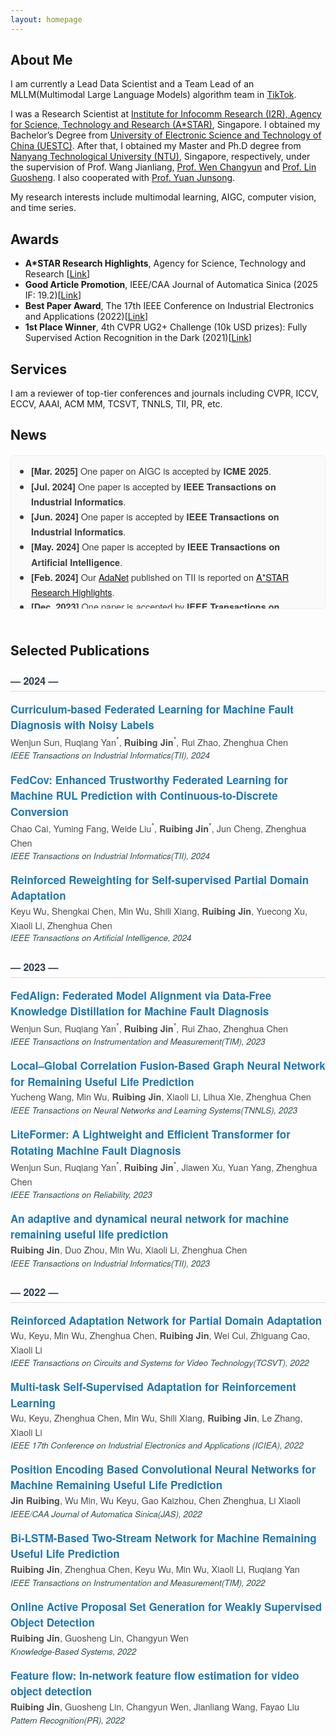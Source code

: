 ```yaml
---
layout: homepage
---
```


## About Me
I am currently a Lead Data Scientist and a Team Lead of an MLLM(Multimodal Large Language Models) algorithm team in [TikTok](https://www.tiktok.com/about?lang=en). 

I was a Research Scientist at [Institute for Infocomm Research (I2R), Agency for Science, Technology and Research (A*STAR)](https://www.a-star.edu.sg/i2r), Singapore. I obtained my Bachelor’s Degree from [University of Electronic Science and Technology of China (UESTC)](https://en.uestc.edu.cn/). After that, I obtained my Master and Ph.D degree from [Nanyang Technological University (NTU)](https://www.ntu.edu.sg/), Singapore, respectively, under the supervision of Prof. Wang Jianliang, [Prof. Wen Changyun](https://dr.ntu.edu.sg/entities/person/Wen-Changyun) and [Prof. Lin Guosheng](https://dr.ntu.edu.sg/entities/person/Guosheng-Lin). I also cooperated with [Prof. Yuan Junsong](https://engineering.buffalo.edu/computer-science-engineering/people/faculty-directory.host.html/content/shared/engineering/computer-science-engineering/profiles/faculty/ladder/yuan-junsong.html).

My research interests include multimodal learning, AIGC, computer vision, and time series.

## Awards
- **A*STAR Research Highlights**, Agency for Science, Technology and Research \[[Link](https://research.a-star.edu.sg/articles/highlights/seamless-operations-with-machine-health-checks/)\]
- **Good Article Promotion**, IEEE/CAA Journal of Automatica Sinica (2025 IF: 19.2)\[[Link](https://mp.weixin.qq.com/s/Mua13qe4LJqt1AwZ2XHFYQ)\] 
- **Best Paper Award**, The 17th IEEE Conference on Industrial Electronics and Applications (2022)\[[Link](https://www.ieeeiciea.org/2022/)\]
- **1st Place Winner**, 4th CVPR UG2+ Challenge (10k USD prizes): Fully Supervised Action Recognition in the Dark (2021)\[[Link](http://cvpr2022.ug2challenge.org/program21/leaderboard21_t2.html)\]

## Services
I am a reviewer of top-tier conferences and journals including CVPR, ICCV, ECCV, AAAI, ACM MM, TCSVT, TNNLS, TII, PR, etc.

## News
<style>
  .news-scroll {
    max-height: 220px;
    overflow-y: auto;
    scroll-behavior: smooth;
    border: 1px solid #eee;
    padding: 12px;
    border-radius: 6px;
    background-color: #fafafa;
    font-size: 14.5px;
    color: #3d3d3d;
    line-height: 1.6;
  }
  .news-scroll::-webkit-scrollbar {
    width: 8px;
  }
  .news-scroll::-webkit-scrollbar-thumb {
    background: #ccc;
    border-radius: 4px;
  }
</style>

<div style="font-family:'Helvetica Neue', Helvetica, Arial, sans-serif; margin-top:20px;">

  <div class="news-scroll">
    <ul style="margin: 0; padding-left: 20px;">
      <li><strong>[Mar. 2025]</strong> One paper on AIGC is accepted by <strong>ICME 2025</strong>.</li>
      <li><strong>[Jul. 2024]</strong> One paper is accepted by <strong>IEEE Transactions on Industrial Informatics</strong>.</li>
      <li><strong>[Jun. 2024]</strong> One paper is accepted by <strong>IEEE Transactions on Industrial Informatics</strong>.</li>
      <li><strong>[May. 2024]</strong> One paper is accepted by <strong>IEEE Transactions on Artificial Intelligence</strong>.</li>
      <li><strong>[Feb. 2024]</strong> Our <a href="https://ieeexplore.ieee.org/abstract/document/10065450">AdaNet</a> published on TII is reported on <a href="https://research.a-star.edu.sg/articles/highlights/seamless-operations-with-machine-health-checks/">A*STAR Research Highlights</a>.</li>
      <li><strong>[Dec. 2023]</strong> One paper is accepted by <strong>IEEE Transactions on Instrumentation and Measurement</strong>.</li> 
      <li><strong>[Oct. 2023]</strong> One paper is accepted by <strong>IEEE Transactions on Neural Networks and Learning Systems</strong>.</li> 
      <li><strong>[Oct. 2023]</strong> One paper is accepted by <strong>IEEE Transactions on Reliability</strong>.</li> 
      <li><strong>[Mar. 2023]</strong> One paper is accepted by <strong>IEEE Transactions on Industrial Informatics</strong>.</li> 
      <li><strong>[Dec. 2022]</strong> Our paper “Multi-task Self-Supervised Adaptation for Reinforcement Learning” has won <strong>the best paper award</strong> at The 17th IEEE Conference on Industrial Electronics and Applications 2022！</li> 
      <li><strong>[Dec. 2022]</strong> The source code for our <a href="https://github.com/ruibing-jin/Bi_LSTM_TS">Bi-LSTM based Two-Stream Network for RUL</a> is released!</li> 
      <li><strong>[Nov. 2022]</strong> One paper is accepted by <strong>IEEE Transactions on Circuits and Systems for Video Technology</strong>.</li> 
      <li><strong>[Oct. 2022]</strong> 💥💥Our <a href="https://ieeexplore.ieee.org/document/9849459">PE-Net</a> receives much attention and is reported by the <a href="https://mp.weixin.qq.com/s/Mua13qe4LJqt1AwZ2XHFYQ">official JAS channel</a> and some famous media, such as <a href="https://techxplore.com/news/2022-10-convolutional-neural-network-framework-life.amp">Tech Xplore</a>, <a href="https://www.eurekalert.org/news-releases/968147">EurekAlert!</a>, and <a href="https://www.prnewswire.com/news-releases/new-study-in-ieeecaa-journal-of-automatica-sinica-describes-convolutional-neural-network-framework-to-predict-remaining-useful-life-in-machines-301654980.html">PR Newswire</a>.</li> 
      <li><strong>[Oct. 2022]</strong> The source code for our <a href="https://github.com/ruibing-jin/PE-Net">PE-Net</a> is released!</li> 
      <li><strong>[Aug. 2022]</strong> One paper is accepted by <strong>IEEE/CAA Journal of Automatica Sinica</strong>.</li> 
      <li><strong>[Apr. 2022]</strong> One paper is accepted by <strong>IEEE Transactions on Instrumentation and Measurement</strong>.</li> 
      <li><strong>[Feb. 2022]</strong> One paper is accepted by <strong>Knowledge-Based Systems</strong></li> 
      <li><strong>[Feb. 2022]</strong> One paper is accepted by <strong>Pattern Recognition</strong></li> 
      <li><strong>[Jun. 2021]</strong> Our team <strong>AStarTrek</strong> achieved the <strong>1st place winner</strong> for <a href="http://cvpr2022.ug2challenge.org/program21/leaderboard21_t2.html">the CVPR 2021 UG2+ Challenge Track 2.1</a>, which is officially reported by ASTAR on <a href="https://www.linkedin.com/feed/update/urn:li:activity:6805305218507657216/">LinkedIn</a>.</li> 
      <li><strong>[Jun. 2021]</strong> One paper is accepted by <strong>Journal of Biophotonics</strong>.</li> 
      <li><strong>[Apr. 2021]</strong> One paper is accepted by <strong>Biomedical Optics Express</strong>.</li> 
      <li><strong>[Oct. 2020]</strong> One paper is accepted by <strong>IEEE Signal Processing Letters</strong>.</li>
    </ul>
  </div>
</div>

<!-- 添加一个空白行 -->
<div style="height: 24px;"></div>

## Selected Publications
<div style="font-family:'Helvetica Neue',Helvetica,Arial,sans-serif; line-height:1.5;">

  <!-- Year: 2024 -->
  <h3 style="font-size:16px; font-weight:600; color:#2c3e50; border-bottom:1px solid #ddd; padding-bottom:4px; margin-top:24px;">— 2024 —</h3>

  <div class="paper" style="margin-bottom:16px;">
    <p style="margin:0; font-size:17px; font-weight:600; color:#2c3e50;">
      <span style="color:#1f78b4;">Curriculum-based Federated Learning for Machine Fault Diagnosis with Noisy Labels</span>
    </p>
    <p style="margin:0; font-size:14.5px; color:#4d4d4d;">
      Wenjun Sun, 
      Ruqiang Yan<span style="color:#555; font-size:12px; vertical-align:super;">*</span>, 
      <strong>Ruibing Jin</strong><span style="color:#555; font-size:12px; vertical-align:super;">*</span>, 
      Rui Zhao, Zhenghua Chen
    </p>
    <p style="margin:0; font-size:13.5px; color:#2f4f4f;">
      <em>IEEE Transactions on Industrial Informatics(TII), 2024</em>
    </p>
  </div>

  <div class="paper" style="margin-bottom:16px;">
    <p style="margin:0; font-size:17px; font-weight:600; color:#2c3e50;">
      <span style="color:#1f78b4;">FedCov: Enhanced Trustworthy Federated Learning for Machine RUL Prediction with Continuous-to-Discrete Conversion</span>
    </p>
    <p style="margin:0; font-size:14.5px; color:#4d4d4d;">
      Chao Cai, Yuming Fang, 
      Weide Liu<span style="color:#555; font-size:12px; vertical-align:super;">*</span>, 
      <strong>Ruibing Jin</strong><span style="color:#555; font-size:12px; vertical-align:super;">*</span>, 
      Jun Cheng, Zhenghua Chen
    </p>
    <p style="margin:0; font-size:13.5px; color:#2f4f4f;">
      <em>IEEE Transactions on Industrial Informatics(TII), 2024</em>
    </p>
  </div>

  <div class="paper" style="margin-bottom:16px;">
    <p style="margin:0; font-size:17px; font-weight:600; color:#2c3e50;">
      <span style="color:#1f78b4;">Reinforced Reweighting for Self-supervised Partial Domain Adaptation</span> 
    </p>
    <p style="margin:0; font-size:14.5px; color:#4d4d4d;">
      Keyu Wu, Shengkai Chen, Min Wu, Shili Xiang,  
      <strong>Ruibing Jin</strong>, 
      Yuecong Xu, Xiaoli Li, Zhenghua Chen
    </p>
    <p style="margin:0; font-size:13.5px; color:#2f4f4f;">
      <em>IEEE Transactions on Artificial Intelligence, 2024</em>
    </p>
  </div>

  <!-- Year: 2023 -->
  <h3 style="font-size:16px; font-weight:600; color:#2c3e50; border-bottom:1px solid #ddd; padding-bottom:4px; margin-top:24px;">— 2023 —</h3>

  <div class="paper" style="margin-bottom:16px;">
    <p style="margin:0; font-size:17px; font-weight:600; color:#2c3e50;">
      <span style="color:#1f78b4;">FedAlign: Federated Model Alignment via Data-Free Knowledge Distillation for Machine Fault Diagnosis</span> 
    </p>
    <p style="margin:0; font-size:14.5px; color:#4d4d4d;">
      Wenjun Sun, 
      Ruqiang Yan<span style="color:#555; font-size:12px; vertical-align:super;">*</span>, 
      <strong>Ruibing Jin</strong><span style="color:#555; font-size:12px; vertical-align:super;">*</span>, 
      Rui Zhao, Zhenghua Chen
    </p>
    <p style="margin:0; font-size:13.5px; color:#2f4f4f;">
      <em>IEEE Transactions on Instrumentation and Measurement(TIM), 2023</em>
    </p>
  </div>

  <div class="paper" style="margin-bottom:16px;">
    <p style="margin:0; font-size:17px; font-weight:600; color:#2c3e50;">
      <span style="color:#1f78b4;">Local–Global Correlation Fusion-Based Graph Neural Network for Remaining Useful Life Prediction</span> 
    </p>
    <p style="margin:0; font-size:14.5px; color:#4d4d4d;">
      Yucheng Wang, Min Wu,
      <strong>Ruibing Jin</strong>, 
      Xiaoli Li, Lihua Xie, Zhenghua Chen
    </p>
    <p style="margin:0; font-size:13.5px; color:#2f4f4f;">
      <em>IEEE Transactions on Neural Networks and Learning Systems(TNNLS), 2023</em>
    </p>
  </div>

  <div class="paper" style="margin-bottom:16px;">
    <p style="margin:0; font-size:17px; font-weight:600; color:#2c3e50;">
      <span style="color:#1f78b4;">LiteFormer: A Lightweight and Efficient Transformer for Rotating Machine Fault Diagnosis</span>
    </p>
    <p style="margin:0; font-size:14.5px; color:#4d4d4d;">
      Wenjun Sun, 
      Ruqiang Yan<span style="color:#555; font-size:12px; vertical-align:super;">*</span>, 
      <strong>Ruibing Jin</strong><span style="color:#555; font-size:12px; vertical-align:super;">*</span>, 
      Jiawen Xu, Yuan Yang, Zhenghua Chen
    </p>
    <p style="margin:0; font-size:13.5px; color:#2f4f4f;">
      <em>IEEE Transactions on Reliability, 2023</em>
    </p>
  </div>

  <div class="paper" style="margin-bottom:16px;">
    <p style="margin:0; font-size:17px; font-weight:600; color:#2c3e50;">
      <span style="color:#1f78b4;">An adaptive and dynamical neural network for machine remaining useful life prediction</span>
    </p>
    <p style="margin:0; font-size:14.5px; color:#4d4d4d;">
      <strong>Ruibing Jin</strong>, 
      Duo Zhou, Min Wu, Xiaoli Li, Zhenghua Chen
    </p>
    <p style="margin:0; font-size:13.5px; color:#2f4f4f;">
      <em>IEEE Transactions on Industrial Informatics(TII), 2023</em>
    </p>
  </div>

  <!-- Year: 2022 -->
  <h3 style="font-size:16px; font-weight:600; color:#2c3e50; border-bottom:1px solid #ddd; padding-bottom:4px; margin-top:24px;">— 2022 —</h3>

  <div class="paper" style="margin-bottom:16px;">
    <p style="margin:0; font-size:17px; font-weight:600; color:#2c3e50;">
      <span style="color:#1f78b4;">Reinforced Adaptation Network for Partial Domain Adaptation</span>
    </p>
    <p style="margin:0; font-size:14.5px; color:#4d4d4d;">
      Wu, Keyu, Min Wu, Zhenghua Chen,
      <strong>Ruibing Jin</strong>, 
      Wei Cui, Zhiguang Cao, Xiaoli Li
    </p>
    <p style="margin:0; font-size:13.5px; color:#2f4f4f;">
      <em>IEEE Transactions on Circuits and Systems for Video Technology(TCSVT), 2022</em>
    </p>
  </div>

  <div class="paper" style="margin-bottom:16px;">
    <p style="margin:0; font-size:17px; font-weight:600; color:#2c3e50;">
      <span style="color:#1f78b4;">Multi-task Self-Supervised Adaptation for Reinforcement Learning</span>
    </p>
    <p style="margin:0; font-size:14.5px; color:#4d4d4d;">
      Wu, Keyu, Zhenghua Chen, Min Wu, Shili Xiang,
      <strong>Ruibing Jin</strong>, 
      Le Zhang, Xiaoli Li
    </p>
    <p style="margin:0; font-size:13.5px; color:#2f4f4f;">
      <em>IEEE 17th Conference on Industrial Electronics and Applications (ICIEA), 2022</em>
    </p>
  </div>

  <div class="paper" style="margin-bottom:16px;">
    <p style="margin:0; font-size:17px; font-weight:600; color:#2c3e50;">
      <span style="color:#1f78b4;">Position Encoding Based Convolutional Neural Networks for Machine Remaining Useful Life Prediction</span>
    </p>
    <p style="margin:0; font-size:14.5px; color:#4d4d4d;">
      <strong>Jin Ruibing</strong>, 
      Wu Min, Wu Keyu, Gao Kaizhou, Chen Zhenghua, Li Xiaoli
    </p>
    <p style="margin:0; font-size:13.5px; color:#2f4f4f;">
      <em>IEEE/CAA Journal of Automatica Sinica(JAS), 2022</em>
    </p>
  </div>

  <div class="paper" style="margin-bottom:16px;">
    <p style="margin:0; font-size:17px; font-weight:600; color:#2c3e50;">
      <span style="color:#1f78b4;">Bi-LSTM-Based Two-Stream Network for Machine Remaining Useful Life Prediction</span>
    </p>
    <p style="margin:0; font-size:14.5px; color:#4d4d4d;">
      <strong>Ruibing Jin</strong>, 
      Zhenghua Chen, Keyu Wu, Min Wu, Xiaoli Li, Ruqiang Yan
    </p>
    <p style="margin:0; font-size:13.5px; color:#2f4f4f;">
      <em>IEEE Transactions on Instrumentation and Measurement(TIM), 2022</em>
    </p>
  </div>

  <div class="paper" style="margin-bottom:16px;">
    <p style="margin:0; font-size:17px; font-weight:600; color:#2c3e50;">
      <span style="color:#1f78b4;">Online Active Proposal Set Generation for Weakly Supervised Object Detection</span>
    </p>
    <p style="margin:0; font-size:14.5px; color:#4d4d4d;">
      <strong>Ruibing Jin</strong>, 
      Guosheng Lin, Changyun Wen
    </p>
    <p style="margin:0; font-size:13.5px; color:#2f4f4f;">
      <em>Knowledge-Based Systems, 2022</em>
    </p>
  </div>

  <div class="paper" style="margin-bottom:16px;">
    <p style="margin:0; font-size:17px; font-weight:600; color:#2c3e50;">
      <span style="color:#1f78b4;">Feature flow: In-network feature flow estimation for video object detection</span>
    </p>
    <p style="margin:0; font-size:14.5px; color:#4d4d4d;">
      <strong>Ruibing Jin</strong>, 
      Guosheng Lin, Changyun Wen, Jianliang Wang, Fayao Liu
    </p>
    <p style="margin:0; font-size:13.5px; color:#2f4f4f;">
      <em>Pattern Recognition(PR), 2022</em>
    </p>
  </div>

</div>
